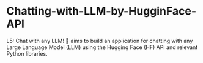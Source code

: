 # Chatting-with-LLM-by-HugginFace-API
L5: Chat with any LLM! 💬 aims to build an application for chatting with any Large Language Model (LLM) using the Hugging Face (HF) API and relevant Python libraries.
